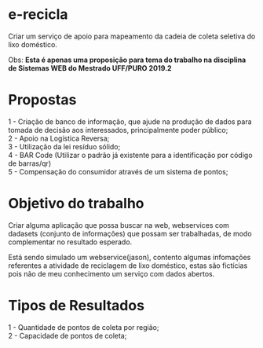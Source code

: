 # e-recicla
Criar um serviço de apoio para mapeamento da cadeia de coleta seletiva do lixo doméstico.

Obs: <b>Esta é apenas uma proposição para tema do trabalho na disciplina de Sistemas WEB do Mestrado UFF/PURO 2019.2</b>

# Propostas

1 - Criação de banco de informação, que ajude na produção de dados para tomada de decisão aos interessados, principalmente poder público;<br>
2 - Apoio na Logística Reversa;<br>
3 - Utilização da lei resíduo sólido;<br>
4 - BAR Code (Utilizar o padrão já existente para a identificação por código de barras/qr)<br>
5 - Compensação do consumidor através de um sistema de pontos;<br> 


# Objetivo do trabalho

Criar alguma aplicação que possa buscar na web, webservices com dadasets (conjunto de informações) que possam ser trabalhadas, de modo complementar no resultado esperado.

Está sendo simulado um webservice(jason), contento algumas infomações referentes a atividade de reciclagem de lixo doméstico, estas são fictícias pois não de meu conhecimento um serviço com dados abertos.

# Tipos de Resultados

1 - Quantidade de pontos de coleta por região;<br>
2 - Capacidade de pontos de coleta;<br>




